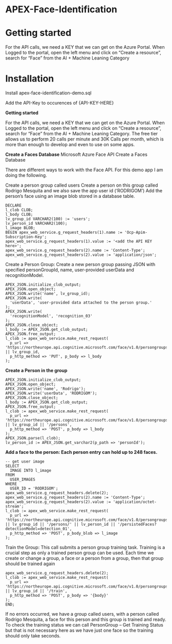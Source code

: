 # APEX-Face-Identification

# Getting started
For the API calls, we need a KEY that we can get on the Azure Portal. When Logged to the portal, open the left menu and click on “Create a resource”, search for “Face” from the AI + Machine Leaning Category

# Installation
Install apex-face-identification-demo.sql

Add the API-Key to occurences of {API-KEY-HERE}

**Getting started**

For the API calls, we need a KEY that we can get on the Azure Portal. When Logged to the portal, open the left menu and click on “Create a resource”, search for “Face” from the AI + Machine Leaning Category. The free tier allows us to perform 20 calls per minute and 30K Calls per month, which is more than enough to develop and even to use on some apps.

**Create a Faces Database**
Microsoft Azure Face API Create a Faces Database

There are different ways to work with the Face API. For this demo app I am doing the following.

Create a person group called users
Create a person on this group called Rodrigo Mesquita and we also save the app user id (‘RODRIGOM’)
Add the person’s face using an image blob stored in a database table.

    DECLARE 
    l_clob CLOB;
    l_body CLOB;
    lv_group_id VARCHAR2(100) := 'users';
    lv_person_id VARCHAR2(100);
    l_image BLOB;
    BEGIN apex_web_service.g_request_headers(1).name := 'Ocp-Apim-Subscription-Key';
    apex_web_service.g_request_headers(1).value := '<add the API KEY here>';
    apex_web_service.g_request_headers(2).name := 'Content-Type';
    apex_web_service.g_request_headers(2).value := 'application/json';


Create a Person Group: Create a new person group passing JSON with specified personGroupId, name, user-provided userData and recognitionModel.

    APEX_JSON.initialize_clob_output;
    APEX_JSON.open_object;
    APEX_JSON.write('name', lv_group_id);
    APEX_JSON.write(
      'userData', 'user-provided data attached to the person group.'
    );
    APEX_JSON.write(
      'recognitionModel', 'recognition_03'
    );
    APEX_JSON.close_object;
    l_body := APEX_JSON.get_clob_output;
    APEX_JSON.free_output;
    l_clob := apex_web_service.make_rest_request(
      p_url => 'https://northeurope.api.cognitive.microsoft.com/face/v1.0/persongroups/' || lv_group_id, 
      p_http_method => 'PUT', p_body => l_body
    );

**Create a Person in the group**

    APEX_JSON.initialize_clob_output;
    APEX_JSON.open_object;
    APEX_JSON.write('name', 'Rodrigo');
    APEX_JSON.write('userData', 'RODRIGOM');
    APEX_JSON.close_object;
    l_body := APEX_JSON.get_clob_output;
    APEX_JSON.free_output;
    l_clob := apex_web_service.make_rest_request(
      p_url => 'https://northeurope.api.cognitive.microsoft.com/face/v1.0/persongroups/' || lv_group_id || '/persons', 
      p_http_method => 'POST', p_body => l_body
    );
    APEX_JSON.parse(l_clob);
    lv_person_id := APEX_JSON.get_varchar2(p_path => 'personId');

**Add a face to the person: Each person entry can hold up to 248 faces.**

    -- get user image 
    SELECT 
      IMAGE INTO l_image 
    FROM 
      USER_IMAGES 
    WHERE 
      USER_ID = 'RODRIGOM';
    apex_web_service.g_request_headers.delete(2);
    apex_web_service.g_request_headers(2).name := 'Content-Type';
    apex_web_service.g_request_headers(2).value := 'application/octet-stream';
    l_clob := apex_web_service.make_rest_request(
      p_url => 'https://northeurope.api.cognitive.microsoft.com/face/v1.0/persongroups/' || lv_group_id || '/persons/' || lv_person_id || '/persistedFaces?detectionModel=detection_01', 
      p_http_method => 'POST', p_body_blob => l_image
    );

Train the Group: This call submits a person group training task. Training is a crucial step as only a trained person group can be used. Each time we create or change a group, a face or a person from a group, then that group should be trained again

    apex_web_service.g_request_headers.delete(2);
    l_clob := apex_web_service.make_rest_request(
      p_url => 'https://northeurope.api.cognitive.microsoft.com/face/v1.0/persongroups/' || lv_group_id || '/train', 
      p_http_method => 'POST', p_body => '{body}'
    );
    END;

If no errors occurred, we have a group called users, with a person called Rodrigo Mesquita, a face for this person and this group is trained and ready. To check the training status we can call PersonGroup – Get Training Status but that is not necessary here as we have just one face so the training should only take seconds.




